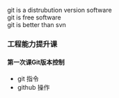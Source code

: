 git is a distrubution version software  
git is free software  
git is better than svn  
### 工程能力提升课
#### 第一次课Git版本控制
+ git 指令
+ github 操作

